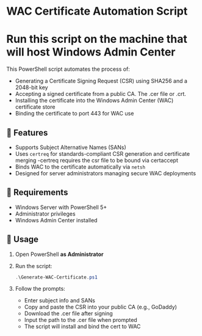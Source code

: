 
# WAC Certificate Automation Script
# Run this script on the machine that will host Windows Admin Center
This PowerShell script automates the process of:

- Generating a Certificate Signing Request (CSR) using SHA256 and a 2048-bit key
- Accepting a signed certificate from a public CA. The .cer file or .crt.
- Installing the certificate into the Windows Admin Center (WAC) certificate store
- Binding the certificate to port 443 for WAC use

## 🔧 Features

- Supports Subject Alternative Names (SANs)
- Uses `certreq` for standards-compliant CSR generation and certificate merging
    -certreq requires the csr file to be bound via certaccept
- Binds WAC to the certificate automatically via `netsh`
- Designed for server administrators managing secure WAC deployments

## 🧪 Requirements

- Windows Server with PowerShell 5+
- Administrator privileges
- Windows Admin Center installed

## 🚀 Usage

1. Open PowerShell **as Administrator**
2. Run the script:

   ```powershell
   .\Generate-WAC-Certificate.ps1
3. Follow the prompts:
    - Enter subject info and SANs
    - Copy and paste the CSR into your public CA (e.g., GoDaddy)
    - Download the .cer file after signing
    - Input the path to the .cer file when prompted
    - The script will install and bind the cert to WAC

